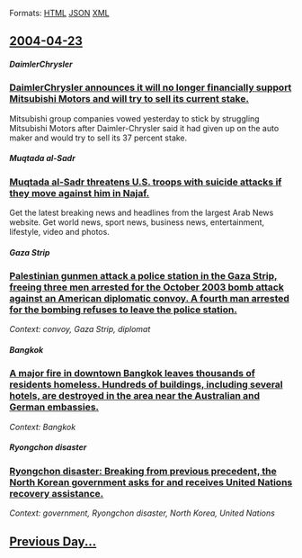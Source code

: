
Formats: [HTML](2004/04/23/index.html)  [JSON](2004/04/23/index.json)  [XML](2004/04/23/index.xml)  

## [2004-04-23](/news/2004/04/23/index.md)

##### DaimlerChrysler
### [ DaimlerChrysler announces it will no longer financially support Mitsubishi Motors and will try to sell its current stake. ](/news/2004/04/23/daimlerchrysler-announces-it-will-no-longer-financially-support-mitsubishi-motors-and-will-try-to-sell-its-current-stake.md)
Mitsubishi group companies vowed yesterday to stick by struggling Mitsubishi Motors after Daimler-Chrysler said it had given up on the auto maker and would try to sell its 37 percent stake.

##### Muqtada al-Sadr
### [ Muqtada al-Sadr threatens U.S. troops with suicide attacks if they move against him in Najaf. ](/news/2004/04/23/muqtada-al-sadr-threatens-u-s-troops-with-suicide-attacks-if-they-move-against-him-in-najaf.md)
Get the latest breaking news and headlines from the largest Arab News website. Get world news, sport news, business news, entertainment, lifestyle, video and photos.

##### Gaza Strip
### [ Palestinian gunmen attack a police station in the Gaza Strip, freeing three men arrested for the October 2003 bomb attack against an American diplomatic convoy. A fourth man arrested for the bombing refuses to leave the police station. ](/news/2004/04/23/palestinian-gunmen-attack-a-police-station-in-the-gaza-strip-freeing-three-men-arrested-for-the-october-2003-bomb-attack-against-an-americ.md)
_Context: convoy, Gaza Strip, diplomat_

##### Bangkok
### [ A major fire in downtown Bangkok leaves thousands of residents homeless. Hundreds of buildings, including several hotels, are destroyed in the area near the Australian and German embassies. ](/news/2004/04/23/a-major-fire-in-downtown-bangkok-leaves-thousands-of-residents-homeless-hundreds-of-buildings-including-several-hotels-are-destroyed-in.md)
_Context: Bangkok_

##### Ryongchon disaster
### [ Ryongchon disaster: Breaking from previous precedent, the North Korean government asks for and receives United Nations recovery assistance. ](/news/2004/04/23/ryongchon-disaster-breaking-from-previous-precedent-the-north-korean-government-asks-for-and-receives-united-nations-recovery-assistance.md)
_Context: government, Ryongchon disaster, North Korea, United Nations_

## [Previous Day...](/news/2004/04/22/index.md)

